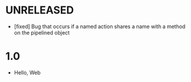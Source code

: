 # UNRELEASED

  * [fixed] Bug that occurs if a named action shares a name with a method on the pipelined object

# 1.0

  * Hello, Web
